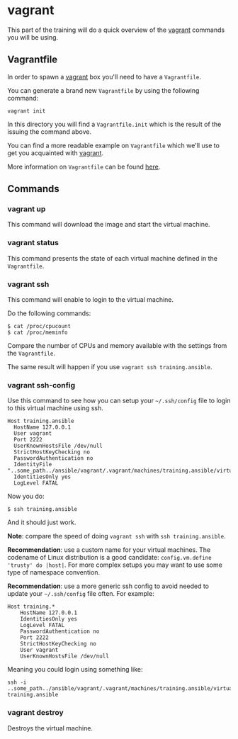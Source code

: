 # vagrant

This part of the training will do a quick overview of
the [vagrant][vagrant] commands you will be using.


## Vagrantfile

In order to spawn a [vagrant][vagrant] box
you'll need to have a `Vagrantfile`.

You can generate a brand new `Vagrantfile` by using the following command:

    vagrant init

In this directory you will find a `Vagrantfile.init`
which is the result of the issuing the command above.

You can find a more readable example on `Vagrantfile`
which we'll use to get you acquainted with [vagrant][vagrant].

More information on `Vagrantfile` can be found [here](https://www.vagrantup.com/docs/vagrantfile/).


## Commands

### vagrant up

This command will download the image and start the virtual machine.


### vagrant status

This command presents the state of each virtual machine defined in the `Vagrantfile`.


### vagrant ssh

This command will enable to login to the virtual machine.

Do the following commands:

    $ cat /proc/cpucount
    $ cat /proc/meminfo

Compare the number of CPUs and memory available
with the settings from the `Vagrantfile`.

The same result will happen if you use `vagrant ssh training.ansible`.


### vagrant ssh-config

Use this command to see how you can setup your `~/.ssh/config` file
to login to this virtual machine using ssh.
    
    Host training.ansible
      HostName 127.0.0.1
      User vagrant
      Port 2222
      UserKnownHostsFile /dev/null
      StrictHostKeyChecking no
      PasswordAuthentication no
      IdentityFile "..some_path../ansible/vagrant/.vagrant/machines/training.ansible/virtualbox/private_key"
      IdentitiesOnly yes
      LogLevel FATAL

Now you do:

    $ ssh training.ansible

And it should just work.

**Note**: compare the speed of doing `vagrant ssh` with `ssh training.ansible`.

**Recommendation**: use a custom name for your virtual machines.
The codename of Linux distribution is a good candidate: `config.vm.define 'trusty' do |host|`.
For more complex setups you may want to use some type of namespace convention.

**Recommendation**: use a more generic ssh config to avoid needed to update your `~/.ssh/config` file often.
For example:

    Host training.*
        HostName 127.0.0.1
        IdentitiesOnly yes
        LogLevel FATAL
        PasswordAuthentication no
        Port 2222
        StrictHostKeyChecking no
        User vagrant
        UserKnownHostsFile /dev/null

Meaning you could login using something like:

    ssh -i ..some_path../ansible/vagrant/.vagrant/machines/training.ansible/virtualbox/private_key training.ansible

### vagrant destroy

Destroys the virtual machine.


[vagrant]:      https://www.vagrantup.com/                          "Vagrant"
